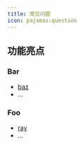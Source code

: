 ```yaml
---
title: 常见问题
icon: pajamas:question
---
```


## 功能亮点

### Bar

- [baz](bar/baz.md)
- ...

### Foo

- [ray](foo/ray.md)
- ...
